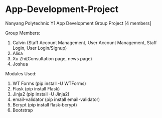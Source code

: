 # App-Development-Project
Nanyang Polytechnic Y1 App Development Group Project [4 members]

Group Members:
 1. Calvin (Staff Account Management, User Account Management, Staff Login, User Login/Signup)
 3. Alisa
 4. Xu Zhi(Consultation page, news page)
 5. Joshua

Modules Used:
 1. WT Forms (pip install -U WTForms)
 2. Flask (pip install Flask)
 3. Jinja2 (pip install -U Jinja2)
 4. email-validator (pip install email-validator)
 5. Bcrypt (pip install flask-bcrypt)
 6. Bootstrap

